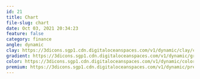 ```yaml
---
id: 21
title: Chart
file-slug: chart
date: Oct 03, 2021 20:34:23
feature: false
category: finance
angle: dynamic
clay: https://3dicons.sgp1.cdn.digitaloceanspaces.com/v1/dynamic/clay/chart-dynamic-clay.png
gradient: https://3dicons.sgp1.cdn.digitaloceanspaces.com/v1/dynamic/gradient/chart-dynamic-gradient.png
color: https://3dicons.sgp1.cdn.digitaloceanspaces.com/v1/dynamic/color/chart-dynamic-color.png
premium: https://3dicons.sgp1.cdn.digitaloceanspaces.com/v1/dynamic/premium/chart-dynamic-premium.png
---
```

